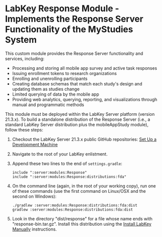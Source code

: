 # LabKey Response Module - Implements the Response Server Functionality of the MyStudies System

This custom module provides the Response Server functionality and services, including:

- Processing and storing all mobile app survey and active task responses
- Issuing enrollment tokens to research organizations
- Enrolling and unenrolling participants
- Creating database schemas that match each study's design and updating them as studies change
- Limited querying of data by the mobile app
- Providing web analytics, querying, reporting, and visualizations through manual and programmatic methods

This module must be deployed within the LabKey Server platform (version 21.3.x). To build a standalone distribution of the Response Server (i.e., a standard LabKey Server distribution plus the mobileAppStudy module), follow these steps:

1. Checkout the LabKey Server 21.3.x public GitHub repositories: [Set Up a Development Machine](https://www.labkey.org/Documentation/wiki-page.view?name=devMachine)
1. Navigate to the root of your LabKey enlistment.

1. Append these two lines to the end of `settings.gradle`:
   ```
   include ":server:modules:Response"
   include ":server:modules:Response:distributions:fda"
   ```

1. On the command line (again, in the root of your working copy), run one of these commands (use the first command on Linux/OSX and the second on Windows):

    ```
    ./gradlew :server:modules:Response:distributions:fda:dist
    gradlew :server:modules:Response:distributions:fda:dist
    ```

1. Look in the directory "dist/response" for a file whose name ends with "response-bin.tar.gz". Install this distribution using the [Install LabKey Manually](https://www.labkey.org/Documentation/wiki-page.view?name=manualInstall) instructions.
